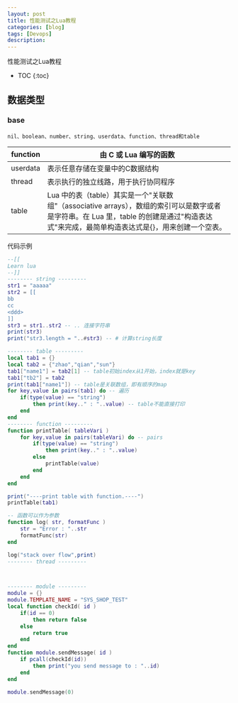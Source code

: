 ```yaml
---
layout: post
title: 性能测试之Lua教程
categories: [blog]
tags: [Devops]
description: 
---
```


性能测试之Lua教程

* TOC
{:toc}
## 数据类型

### base

```
nil、boolean、number、string、userdata、function、thread和table
```

| function | 由 C 或 Lua 编写的函数                          |
| -------- | ---------------------------------------- |
| userdata | 表示任意存储在变量中的C数据结构                         |
| thread   | 表示执行的独立线路，用于执行协同程序                       |
| table    | Lua 中的表（table）其实是一个"关联数组"（associative arrays），数组的索引可以是数字或者是字符串。在 Lua 里，table 的创建是通过"构造表达式"来完成，最简单构造表达式是{}，用来创建一个空表。 |



代码示例

```lua
--[[
Learn lua
--]]
-------- string ---------
str1 = "aaaaa"
str2 = [[
bb
cc
<ddd>
]]
str3 = str1..str2 -- .. 连接字符串
print(str3)
print("str3.length = "..#str3) -- # 计算string长度

-------- table ---------
local tab1 = {}
local tab2 = {"zhao","qian","sun"}
tab1["name1"] = tab2[1] -- table初始index从1开始，index就是key
tab1["tb2"] = tab2
print(tab1["name1"]) -- table是关联数组，即有顺序的map
for key,value in pairs(tab1) do -- 遍历
	if(type(value) == "string")
		then print(key.." : "..value) -- table不能直接打印
	end
end
-------- function ---------
function printTable( tableVari )
	for key,value in pairs(tableVari) do -- pairs
		if(type(value) == "string")
			then print(key.." : "..value) 
		else 
			printTable(value)
		end
	end
end

print("----print table with function.----")
printTable(tab1)

-- 函数可以作为参数
function log( str, formatFunc )
	str = "Error : "..str
	formatFunc(str)
end

log("stack over flow",print)
-------- thread ---------



-------- module ---------
module = {}
module.TEMPLATE_NAME = "SYS_SHOP_TEST"
local function checkId( id )
	if(id == 0)
		then return false
	else
		return true
	end
end
function module.sendMessage( id )
	if pcall(checkId(id))
		then print("you send message to : "..id)
	end
end

module.sendMessage(0)

```

